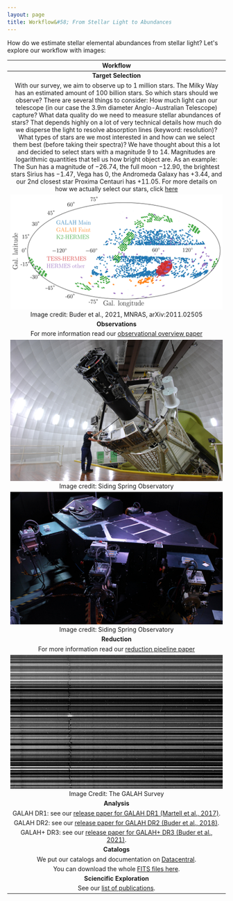 ```yaml
---
layout: page
title: Workflow&#58; From Stellar Light to Abundances
---
```


How do we estimate stellar elemental abundances from stellar light? Let's explore our workflow with images:

| Workflow|
|:-------------:|
| **Target Selection** |
| With our survey, we aim to observe up to 1 million stars. The Milky Way has an estimated amount of 100 billion stars. So which stars should we observe? There are several things to consider: How much light can our telescope (in our case the 3.9m diameter Anglo-Australian Telescope) capture? What data quality do we need to measure stellar abundances of stars? That depends highly on a lot of very technical details how much do we disperse the light to resolve absorption lines (keyword: resolution)? What types of stars are we most interested in and how can we select them best (before taking their spectra)? We have thought about this a lot and decided to select stars with a magnitude 9 to 14. Magnitudes are logarithmic quantities that tell us how bright object are. As an example: The Sun has a magnitude of −26.74, the full moon −12.90, the brightest stars Sirius has −1.47, Vega has 0, the Andromeda Galaxy has +3.44, and our 2nd closest star Proxima Centauri has +11.05. For more details on how we actually select our stars, click [here](/details/observing) |
| ![This picture shows spatial coverage of stars observed with HERMES](/details/img/lb_overview_colored.png "AAT with 2dF topend") Image credit: Buder et al., 2021, MNRAS, arXiv:2011.02505 |
| **Observations** |
| For more information read our [observational overview paper](https://ui.adsabs.harvard.edu/abs/2017MNRAS.465.3203M/) |
| ![This picture shows the Anglo-Australian Telescope (with a yellow horseshoe mount and its topend with the 2dF Positioner](/details/img/aat_hermes.png "AAT with 2dF topend") Image credit: Siding Spring Observatory |
| ![This picture shows the HERMES spectrograph (a black box with all the optics well covered).](/details/img/hermes.png "HERMES spectrograph") Image credit: Siding Spring Observatory |
| **Reduction** |
| For more information read our [reduction pipeline paper](http://adsabs.harvard.edu/abs/2017MNRAS.464.1259K) |
| ![This picture shows a part of the CCD Camera image of the 3rd HERMES detector. Spectra per star go horizontally with a greyscale indicating the number of photons/electrons counted. Absorption lines, like the strong Halpha line in the left third of each spectrum are dark black lines and are wiggling from star to star due to their motion away from us or towards us.](/details/img/ccd3.png "Part of a raw image of CCD3 with spectra going horizontally") Image Credit: The GALAH Survey|
| **Analysis** |
| GALAH DR1: see our [release paper for GALAH DR1 (Martell et al., 2017)](https://ui.adsabs.harvard.edu/abs/2017MNRAS.465.3203M/). |
| GALAH DR2: see our [release paper for GALAH DR2 (Buder et al., 2018)](http://adsabs.harvard.edu/abs/2018MNRAS.478.4513B). |
| GALAH+ DR3: see our [release paper for GALAH+ DR3 (Buder et al., 2021)](https://ui.adsabs.harvard.edu/abs/2021MNRAS.tmp.1259B). |
| **Catalogs** |
| We put our catalogs and documentation on [Datacentral](https://docs.datacentral.org.au/galah/). |
| You can download the whole [FITS files here](https://cloud.datacentral.org.au/teamdata/GALAH/public/). |
| **Sciencific Exploration** |
| See our [list of publications](../../galah_production/publications.md). |
